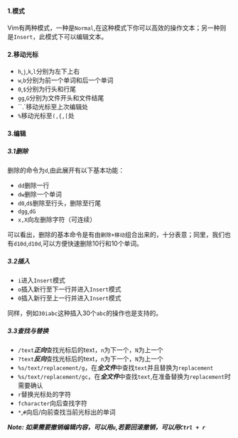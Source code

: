 #### 1.模式

Vim有两种模式，一种是`Normal`,在这种模式下你可以高效的操作文本；另一种则是`Insert`，此模式下可以编辑文本。

#### 2.移动光标

- `h`,`j`,`k`,`l`分别为左下上右
- `w`,`b`分别为前一个单词和后一个单词
- `0`,`$`分别为行头和行尾
- `gg`,`G`分别为文件开头和文件结尾
- ``.`移动光标至上次编辑处
- `%`移动光标至`(,{,[`处

#### 3.编辑

##### 3.1删除

删除的命令为`d`,由此展开有以下基本功能：

- `dd`删除一行
- `dw`删除一个单词
- `d0`,`d$`删除至行头，删除至行尾
- `dgg`,`dG`
- `x,X`向左删除字符（可连续）

可以看出，删除的基本命令是有由`删除+移动`组合出来的，十分表意；同里，我们也有`d10d`,`d10d`,可以方便快速删除10行和10个单词。

##### 3.2插入

- `i`进入`Insert`模式
- `o`插入新行至下一行并进入`Insert`模式
- `0`插入新行至上一行并进入`Insert`模式

同样，例如`30iabc`这种插入30个`abc`的操作也是支持的。

##### 3.3查找与替换

- `/text`***正向***查找光标后的text，`n`为下一个，`N`为上一个
- `?text`***反向***查找光标后的text，`n`为下一个，`N`为上一个
- `%s/text/replacement/g`，在***全文件***中查找`text`并且替换为`replacement`
- `%s/text/replacement/gc`，在***全文件***中查找`text`,在准备替换为`replacement`时需要确认
- `r`替换光标处的字符
- `fcharacter`向后查找字符
- `*`,`#`向后/向前查找当前光标出的单词

***Note: 如果需要撤销编辑内容，可以用`u`,若要回滚撤销，可以用`Ctrl + r`***
